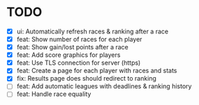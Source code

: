 # TODO

- [x] ui: Automatically refresh races & ranking after a race
- [x] feat: Show number of races for each player
- [x] feat: Show gain/lost points after a race
- [x] feat: Add score graphics for players
- [x] feat: Use TLS connection for server (https)
- [x] feat: Create a page for each player with races and stats
- [x] fix: Results page does should redirect to ranking
- [ ] feat: Add automatic leagues with deadlines & ranking history
- [ ] feat: Handle race equality